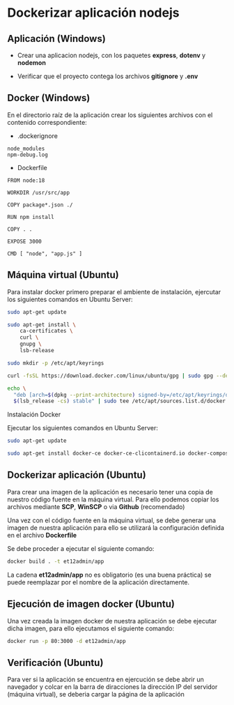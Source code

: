 # Dockerizar aplicación nodejs

## Aplicación (Windows)

- Crear una aplicacion nodejs, con los paquetes **express**, **dotenv** y **nodemon**

- Verificar que el proyecto contega los archivos **gitignore** y **.env**

## Docker (Windows)

En el directorio raíz de la aplicación crear los siguientes archivos con el contenido correspondiente:

- .dockerignore
```
node_modules
npm-debug.log
```

- Dockerfile
```
FROM node:18

WORKDIR /usr/src/app

COPY package*.json ./

RUN npm install

COPY . .

EXPOSE 3000

CMD [ "node", "app.js" ]
```

## Máquina virtual (Ubuntu)

Para instalar docker primero preparar el ambiente de instalación, ejercutar los siguientes comandos en Ubuntu Server:

```sh
sudo apt-get update
```
```sh
sudo apt-get install \
    ca-certificates \
    curl \
    gnupg \
    lsb-release
```
```sh
sudo mkdir -p /etc/apt/keyrings
```
```sh
curl -fsSL https://download.docker.com/linux/ubuntu/gpg | sudo gpg --dearmor -o /etc/apt/keyrings/docker.gpg
```
```sh
echo \
  "deb [arch=$(dpkg --print-architecture) signed-by=/etc/apt/keyrings/docker.gpg] https://download.docker.com/linux/ubuntu \
  $(lsb_release -cs) stable" | sudo tee /etc/apt/sources.list.d/docker.list > /dev/null
```

Instalación Docker

Ejecutar los siguientes comandos en Ubuntu Server:

```sh
sudo apt-get update
```
```sh
sudo apt-get install docker-ce docker-ce-clicontainerd.io docker-compose-plugin
```

## Dockerizar aplicación (Ubuntu)

Para crear una imagen de la aplicación es necesario tener una copia de nuestro código fuente en la máquina virtual. Para ello podemos copiar los archivos mediante **SCP**, **WinSCP** o via **Github** (recomendado)

Una vez con el código fuente en la máquina virtual, se debe generar una imagen de nuestra aplicación para ello se utilizará la configuración definida en el archivo **Dockerfile**

Se debe proceder a ejecutar el siguiente comando:

```sh
docker build . -t et12admin/app
```

La cadena **et12admin/app** no es obligatorio (es una buena práctica) se puede reemplazar por el nombre de la aplicación directamente.
 
## Ejecución de imagen docker (Ubuntu)

Una vez creada la imagen docker de nuestra aplicación se debe ejecutar dicha imagen, para ello ejecutamos el siguiente comando:

```sh
docker run -p 80:3000 -d et12admin/app
```

## Verificación (Ubuntu)

Para ver si la aplicación se encuentra en ejercución se debe abrir un navegador y colcar en la barra de diracciones la dirección IP del servidor (máquina virtual), se deberia cargar la página de la aplicación